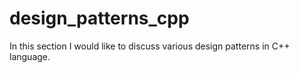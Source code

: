 # design_patterns_cpp
In this section I would like to discuss various design patterns in C++ language.
